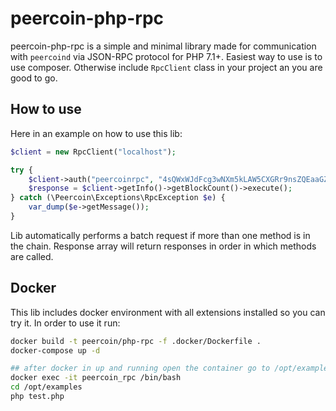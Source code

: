 # peercoin-php-rpc

peercoin-php-rpc is a simple and minimal library made for communication with `peercoind` via JSON-RPC protocol for PHP 7.1+. Easiest way to use is to use composer. Otherwise include `RpcClient` class in your project an you are good to go.

## How to use

Here in an example on how to use this lib:

```php
$client = new RpcClient("localhost");

try {
    $client->auth("peercoinrpc", "4sQWxWJdFcg3wNXm5kLAW5CXGRr9nsZQEaaGZd2pDhVH");
    $response = $client->getInfo()->getBlockCount()->execute();
} catch (\Peercoin\Exceptions\RpcException $e) {
    var_dump($e->getMessage());
}
```

Lib automatically performs a batch request if more than one method is in the chain. Response array will return responses in order in which methods are called.


## Docker

This lib includes docker environment with all extensions installed so you can try it. In order to use it run:
```bash
docker build -t peercoin/php-rpc -f .docker/Dockerfile .
docker-compose up -d

## after docker in up and running open the container go to /opt/examples and run test
docker exec -it peercoin_rpc /bin/bash
cd /opt/examples
php test.php
```
